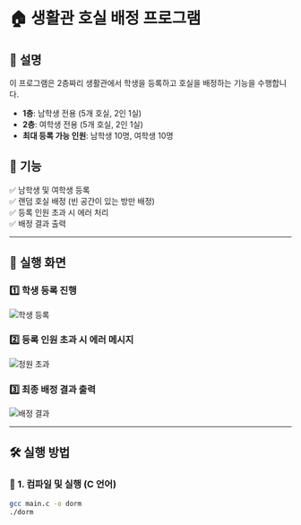 # 🏠 생활관 호실 배정 프로그램  

## 📌 설명  
이 프로그램은 2층짜리 생활관에서 학생을 등록하고 호실을 배정하는 기능을 수행합니다.  
- **1층**: 남학생 전용 (5개 호실, 2인 1실)  
- **2층**: 여학생 전용 (5개 호실, 2인 1실)  
- **최대 등록 가능 인원**: 남학생 10명, 여학생 10명  

## 📌 기능  
✅ 남학생 및 여학생 등록  
✅ 랜덤 호실 배정 (빈 공간이 있는 방만 배정)  
✅ 등록 인원 초과 시 에러 처리  
✅ 배정 결과 출력  

---

## 📜 실행 화면  

### 1️⃣ 학생 등록 진행  
![학생 등록](https://github.com/user-attachments/assets/a46f9575-5081-439a-b722-f289cb0c4163)  

### 2️⃣ 등록 인원 초과 시 에러 메시지  
![정원 초과](https://github.com/user-attachments/assets/1a32b74b-3284-4aeb-b0c1-b57bfdd6dd54)  

### 3️⃣ 최종 배정 결과 출력  
![배정 결과](https://github.com/user-attachments/assets/0bec0754-3c4c-4a79-94da-1ad5efe62ae4)  

---

## 🛠 실행 방법  

### 🔹 1. 컴파일 및 실행 (C 언어)  
```sh
gcc main.c -o dorm
./dorm
